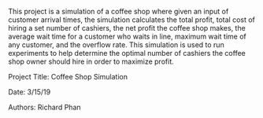 This project is a simulation of a coffee shop where given an input of customer arrival times, the simulation calculates
the total profit, total cost of hiring a set number of cashiers, the net profit the coffee shop makes, the average wait
time for a customer who waits in line, maximum wait time of any customer, and the overflow rate. This simulation is used
to run experiments to help determine the optimal number of cashiers the coffee shop owner should hire in order to maximize
profit.

Project Title: Coffee Shop Simulation

Date: 3/15/19

Authors: Richard Phan
